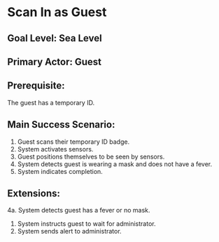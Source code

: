 # Scan In as Guest

## Goal Level: Sea Level

## Primary Actor: Guest

## Prerequisite:
The guest has a temporary ID.

## Main Success Scenario:
1. Guest scans their temporary ID badge. 
2. System activates sensors.
3. Guest positions themselves to be seen by sensors.
4. System detects guest is wearing a mask and does not have a fever.
5. System indicates completion.

## Extensions:
4a. System detects guest has a fever or no mask.
  1. System instructs guest to wait for administrator.
  2. System sends alert to administrator.
